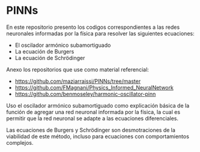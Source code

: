# PINNs

En este repositorio presento los codigos correspondientes a las redes neuronales informadas por la física para resolver las siguientes ecuaciones:
- El oscilador armónico subamortiguado
- La ecuación de Burgers
- La ecuación de Schrödinger

Anexo los repositorios que use como material referencial:
- https://github.com/maziarraissi/PINNs/tree/master
- https://github.com/FMagnani/Physics_Informed_NeuralNetwork
- https://github.com/benmoseley/harmonic-oscillator-pinn

Uso el oscilador armónico subamortiguado como explicación básica de la función de agregar una red neuronal informada por la física, la cual es permitir que la red neuronal se adapte a las ecuaciones diferenciales.

Las ecuaciones de Burgers y Schrödinger son desmotraciones de la viabilidad de este método, incluso para ecuaciones con comportamientos complejos.
